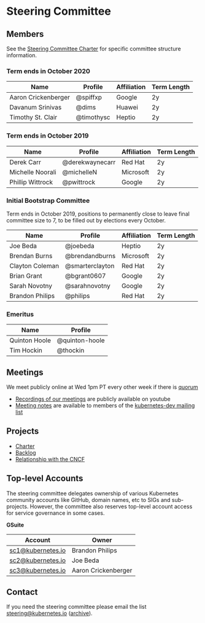 # Steering Committee

## Members

See the [Steering Committee Charter](charter.md) for specific committee structure information.

### Term ends in October 2020

| Name | Profile | Affiliation | Term Length |
| ---- | ------- | ----------- | ----------- |
| Aaron Crickenberger | @spiffxp | Google | 2y |
| Davanum Srinivas | @dims | Huawei | 2y |
| Timothy St. Clair | @timothysc | Heptio | 2y |

### Term ends in October 2019

| Name | Profile | Affiliation | Term Length |
| ---- | ------- | ----------- | ----------- |
| Derek Carr | @derekwaynecarr | Red Hat | 2y |
| Michelle Noorali | @michelleN | Microsoft | 2y |
| Phillip Wittrock | @pwittrock | Google | 2y |

### Initial Bootstrap Committee

Term ends in October 2019, positions to permanently close to leave final committee size to 7, to be filled out by elections every October.

| Name | Profile | Affiliation | Term Length |
| ---- | ------- | ----------- | ----------- |
| Joe Beda | @joebeda | Heptio | 2y |
| Brendan Burns | @brendandburns | Microsoft | 2y |
| Clayton Coleman | @smarterclayton | Red Hat | 2y |
| Brian Grant | @bgrant0607 | Google | 2y |
| Sarah Novotny | @sarahnovotny | Google | 2y |
| Brandon Philips | @philips | Red Hat | 2y |

### Emeritus

| Name | Profile |
| ---- | ------- |
| Quinton Hoole | @quinton-hoole |
| Tim Hockin | @thockin |

## Meetings

We meet publicly online at Wed 1pm PT every other week if there is [quorum](charter.md#quorum)

- [Recordings of our meetings](https://www.youtube.com/watch?v=YAzgJRQxsdc&list=PL69nYSiGNLP1yP1B_nd9-drjoxp0Q14qM) are publicly available on youtube
- [Meeting notes](https://bit.ly/k8s-steering-wd) are available to members of the [kubernetes-dev mailing list](https://groups.google.com/forum/#!forum/kubernetes-dev)

## Projects

- [Charter](charter.md)
- [Backlog](https://github.com/kubernetes/steering/projects/1)
- [Relationship with the CNCF](cncf-and-k8s.md)

## Top-level Accounts

The steering committee delegates ownership of various Kubernetes community accounts like GitHub, domain names, etc to SIGs and sub-projects. However, the committee also reserves top-level account access for service governance in some cases.

**GSuite**

| Account | Owner |
| ------- | ----- |
| sc1@kubernetes.io | Brandon Philips |
| sc2@kubernetes.io | Joe Beda |
| sc3@kubernetes.io | Aaron Crickenberger |

## Contact

If you need the steering committee please email the list steering@kubernetes.io ([archive](https://groups.google.com/a/kubernetes.io/forum/#!forum/steering)).
